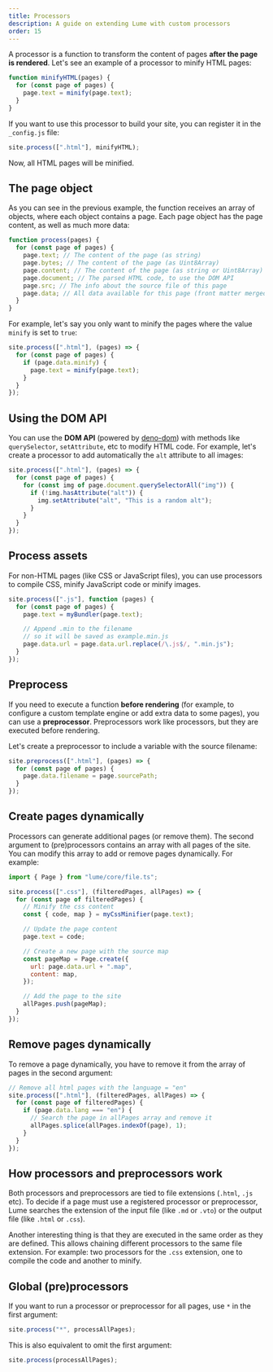 ```yaml
---
title: Processors
description: A guide on extending Lume with custom processors
order: 15
---
```


A processor is a function to transform the content of pages **after the page is
rendered**. Let's see an example of a processor to minify HTML pages:

```js
function minifyHTML(pages) {
  for (const page of pages) {
    page.text = minify(page.text);
  }
}
```

If you want to use this processor to build your site, you can register it in the
`_config.js` file:

```js
site.process([".html"], minifyHTML);
```

Now, all HTML pages will be minified.

## The page object

As you can see in the previous example, the function receives an array of
objects, where each object contains a page. Each page object has the page
content, as well as much more data:

```js
function process(pages) {
  for (const page of pages) {
    page.text; // The content of the page (as string)
    page.bytes; // The content of the page (as Uint8Array)
    page.content; // The content of the page (as string or Uint8Array)
    page.document; // The parsed HTML code, to use the DOM API
    page.src; // The info about the source file of this page
    page.data; // All data available for this page (front matter merged with _data)
  }
}
```

For example, let's say you only want to minify the pages where the value
`minify` is set to `true`:

```js
site.process([".html"], (pages) => {
  for (const page of pages) {
    if (page.data.minify) {
      page.text = minify(page.text);
    }
  }
});
```

## Using the DOM API

You can use the **DOM API** (powered by
[deno-dom](https://github.com/b-fuze/deno-dom)) with methods like
`querySelector`, `setAttribute`, etc to modify HTML code. For example, let's
create a processor to add automatically the `alt` attribute to all images:

```js
site.process([".html"], (pages) => {
  for (const page of pages) {
    for (const img of page.document.querySelectorAll("img")) {
      if (!img.hasAttribute("alt")) {
        img.setAttribute("alt", "This is a random alt");
      }
    }
  }
});
```

## Process assets

For non-HTML pages (like CSS or JavaScript files), you can use processors to
compile CSS, minify JavaScript code or minify images.

```js
site.process([".js"], function (pages) {
  for (const page of pages) {
    page.text = myBundler(page.text);

    // Append .min to the filename
    // so it will be saved as example.min.js
    page.data.url = page.data.url.replace(/\.js$/, ".min.js");
  }
});
```

## Preprocess

If you need to execute a function **before rendering** (for example, to
configure a custom template engine or add extra data to some pages), you can use
a **preprocessor**. Preprocessors work like processors, but they are executed
before rendering.

Let's create a preprocessor to include a variable with the source filename:

```js
site.preprocess([".html"], (pages) => {
  for (const page of pages) {
    page.data.filename = page.sourcePath;
  }
});
```

## Create pages dynamically

Processors can generate additional pages (or remove them). The second argument
to (pre)processors contains an array with all pages of the site. You can modify
this array to add or remove pages dynamically. For example:

```js
import { Page } from "lume/core/file.ts";

site.process([".css"], (filteredPages, allPages) => {
  for (const page of filteredPages) {
    // Minify the css content
    const { code, map } = myCssMinifier(page.text);

    // Update the page content
    page.text = code;

    // Create a new page with the source map
    const pageMap = Page.create({
      url: page.data.url + ".map",
      content: map,
    });

    // Add the page to the site
    allPages.push(pageMap);
  }
});
```

## Remove pages dynamically

To remove a page dynamically, you have to remove it from the array of pages in
the second argument:

```ts
// Remove all html pages with the language = "en"
site.process([".html"], (filteredPages, allPages) => {
  for (const page of filteredPages) {
    if (page.data.lang === "en") {
      // Search the page in allPages array and remove it
      allPages.splice(allPages.indexOf(page), 1);
    }
  }
});
```

## How processors and preprocessors work

Both processors and preprocessors are tied to file extensions (`.html`, `.js`
etc). To decide if a page must use a registered processor or preprocessor, Lume
searches the extension of the input file (like `.md` or `.vto`) or the output
file (like `.html` or `.css`).

Another interesting thing is that they are executed in the same order as they
are defined. This allows chaining different processors to the same file
extension. For example: two processors for the `.css` extension, one to compile
the code and another to minify.

## Global (pre)processors

If you want to run a processor or preprocessor for all pages, use `*` in the
first argument:

```js
site.process("*", processAllPages);
```

This is also equivalent to omit the first argument:

```js
site.process(processAllPages);
```
